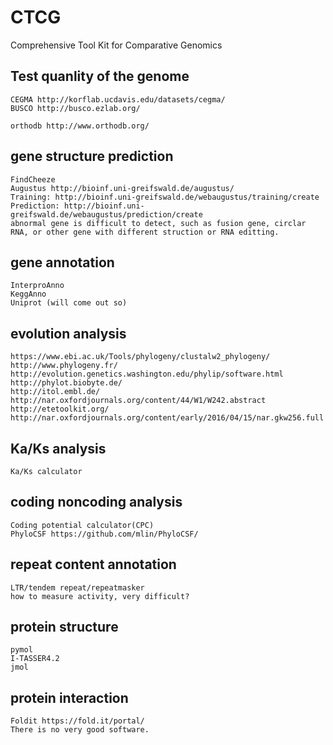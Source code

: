 CTCG
====

Comprehensive Tool Kit for Comparative Genomics

## Test quanlity of the genome

	CEGMA http://korflab.ucdavis.edu/datasets/cegma/
	BUSCO http://busco.ezlab.org/

	orthodb http://www.orthodb.org/

## gene structure prediction

	FindCheeze 
	Augustus http://bioinf.uni-greifswald.de/augustus/
	Training: http://bioinf.uni-greifswald.de/webaugustus/training/create
	Prediction: http://bioinf.uni-greifswald.de/webaugustus/prediction/create
	abnormal gene is difficult to detect, such as fusion gene, circlar RNA, or other gene with different struction or RNA editting.

## gene annotation

	InterproAnno
	KeggAnno
	Uniprot (will come out so)

## evolution analysis

	https://www.ebi.ac.uk/Tools/phylogeny/clustalw2_phylogeny/
	http://www.phylogeny.fr/
	http://evolution.genetics.washington.edu/phylip/software.html
	http://phylot.biobyte.de/
	http://itol.embl.de/ http://nar.oxfordjournals.org/content/44/W1/W242.abstract
	http://etetoolkit.org/ http://nar.oxfordjournals.org/content/early/2016/04/15/nar.gkw256.full

## Ka/Ks analysis

	Ka/Ks calculator

## coding noncoding analysis

	Coding potential calculator(CPC)
	PhyloCSF https://github.com/mlin/PhyloCSF/
	
## repeat content annotation

	LTR/tendem repeat/repeatmasker
	how to measure activity, very difficult?

## protein structure

	pymol
	I-TASSER4.2
	jmol

## protein interaction
	
	Foldit https://fold.it/portal/
	There is no very good software.

